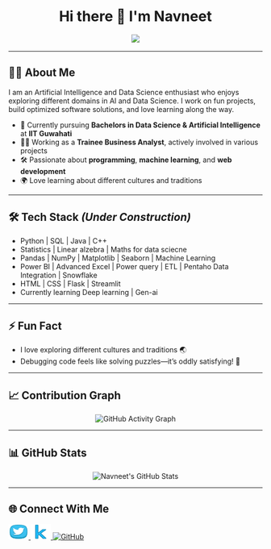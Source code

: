 <!-- Profile Banner (Optional) -->
<!-- You can add a header image here if you want -->
<!-- <img src="your-banner-image-url" alt="Banner" /> -->

<h1 align="center">Hi there 👋 I'm Navneet</h1>

<p align="center">
  <img src="https://readme-typing-svg.herokuapp.com?color=36BCF7&lines=AI+%26+Data+Science+Enthusiast;Trainee+Business+Analyst;Data+Engineer+Enthusiast" />
</p>

---

## 👨‍💻 About Me  
I am an Artificial Intelligence and Data Science enthusiast who enjoys exploring different domains in AI and Data Science. I work on fun projects, build optimized software solutions, and love learning along the way.

- 💼 Currently pursuing **Bachelors in Data Science & Artificial Intelligence** at **IIT Guwahati**  
- 👨‍💻 Working as a **Trainee Business Analyst**, actively involved in various projects  
- 🛠️ Passionate about **programming**, **machine learning**, and **web development**  
- 🌍 Love learning about different cultures and traditions  

---

## 🛠️ Tech Stack *(Under Construction)*  
<!-- You can replace this with badges later -->
- Python | SQL | Java | C++
- Statistics | Linear alzebra | Maths for data sciecne 
- Pandas | NumPy | Matplotlib | Seaborn  | Machine Learning 
- Power BI | Advanced Excel | Power query | ETL | Pentaho Data Integration | Snowflake 
- HTML | CSS  | Flask | Streamlit
- Currently learning Deep learning | Gen-ai 

---
## ⚡ Fun Fact  
- I love exploring different cultures and traditions 🌏  
- Debugging code feels like solving puzzles—it’s oddly satisfying! 🧩  

---


## 📈 Contribution Graph  

<p align="center">
  <img src="https://github-readme-activity-graph.vercel.app/graph?username=Navneet0094&theme=github-compact" alt="GitHub Activity Graph" />
</p>

---


## 📊 GitHub Stats  

<p align="center">
  <img src="https://github-readme-stats.vercel.app/api?username=Navneet0094&show_icons=true&theme=radical" alt="Navneet's GitHub Stats" />
</p>


---

## 🌐 Connect With Me  

<p align="left">
<a href="https://twitter.com/navnneeet" target="_blank">
  <img src="https://github.com/KarnikaKapoor/karnikakapoor/blob/main/icons/185559_twitter_icon.png?raw=true" alt="Twitter" height="30" width="40" />
</a>
<a href="https://kaggle.com/navneet0094" target="_blank">
  <img src="https://github.com/KarnikaKapoor/karnikakapoor/blob/main/icons/4519136_kaggle_icon.png?raw=true" alt="Kaggle" height="30" width="40" />
</a>
<a href="https://github.com/Navneet0094" target="_blank">
  <img src="https://img.icons8.com/ios-glyphs/30/000000/github.png" alt="GitHub" height="30" width="40" />
</a>
</p>


